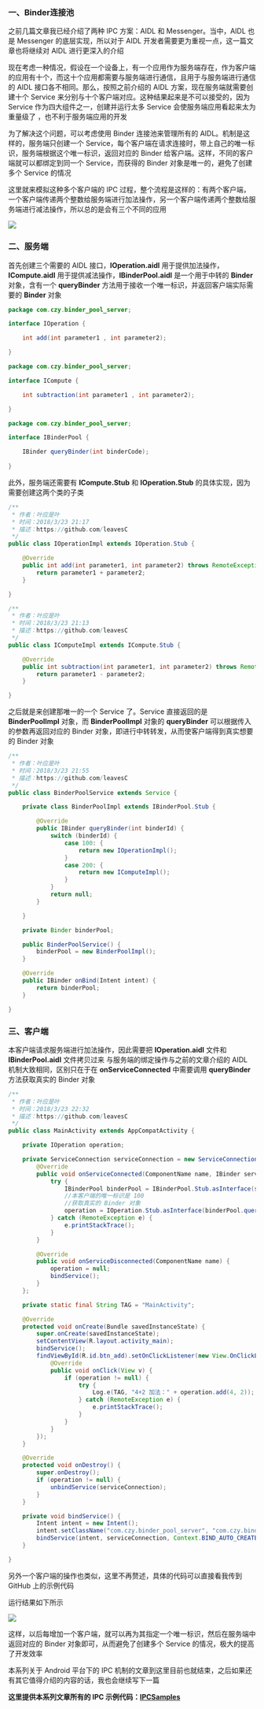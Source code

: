 ### 一、Binder连接池
之前几篇文章我已经介绍了两种 IPC 方案：AIDL 和 Messenger。当中，AIDL 也是 Messenger 的底层实现，所以对于 AIDL 开发者需要更为重视一点，这一篇文章也将继续对 AIDL 进行更深入的介绍

现在考虑一种情况，假设在一个设备上，有一个应用作为服务端存在，作为客户端的应用有十个，而这十个应用都需要与服务端进行通信，且用于与服务端进行通信的 AIDL 接口各不相同。那么，按照之前介绍的 AIDL 方案，现在服务端就需要创建十个 Service 来分别与十个客户端对应。这种结果起来是不可以接受的，因为 Service 作为四大组件之一，创建并运行太多 Service 会使服务端应用看起来太为重量级了 ，也不利于服务端应用的开发

为了解决这个问题，可以考虑使用 Binder 连接池来管理所有的 AIDL。机制是这样的，服务端只创建一个 Service，每个客户端在请求连接时，带上自己的唯一标识，服务端根据这个唯一标识，返回对应的 Binder 给客户端。这样，不同的客户端就可以都绑定到同一个 Service，而获得的 Binder 对象是唯一的，避免了创建多个 Service 的情况

这里就来模拟这种多个客户端的 IPC 过程，整个流程是这样的：有两个客户端，一个客户端传递两个整数给服务端进行加法操作，另一个客户端传递两个整数给服务端进行减法操作，所以总的是会有三个不同的应用

![](https://upload-images.jianshu.io/upload_images/2552605-64649232bfe38b2c.png?imageMogr2/auto-orient/strip%7CimageView2/2/w/1240)

### 二、服务端
首先创建三个需要的 AIDL 接口，**IOperation.aidl** 用于提供加法操作，**ICompute.aidl** 用于提供减法操作，**IBinderPool.aidl** 是一个用于中转的 **Binder** 对象，含有一个 **queryBinder** 方法用于接收一个唯一标识，并返回客户端实际需要的 **Binder** 对象

```java
package com.czy.binder_pool_server;

interface IOperation {

    int add(int parameter1 , int parameter2);

}
```

```java
package com.czy.binder_pool_server;

interface ICompute {

    int subtraction(int parameter1 , int parameter2);

}
```

```java
package com.czy.binder_pool_server;

interface IBinderPool {

    IBinder queryBinder(int binderCode);
    
}
```
此外，服务端还需要有 **ICompute.Stub** 和 **IOperation.Stub** 的具体实现，因为需要创建这两个类的子类

```java
/**
 * 作者：叶应是叶
 * 时间：2018/3/23 21:17
 * 描述：https://github.com/leavesC
 */
public class IOperationImpl extends IOperation.Stub {

    @Override
    public int add(int parameter1, int parameter2) throws RemoteException {
        return parameter1 + parameter2;
    }

}
```

```java
/**
 * 作者：叶应是叶
 * 时间：2018/3/23 21:13
 * 描述：https://github.com/leavesC
 */
public class IComputeImpl extends ICompute.Stub {

    @Override
    public int subtraction(int parameter1, int parameter2) throws RemoteException {
        return parameter1 - parameter2;
    }

}
```
之后就是来创建那唯一的一个 Service 了。Service 直接返回的是 **BinderPoolImpl** 对象，而 **BinderPoolImpl** 对象的 **queryBinder** 可以根据传入的参数再返回对应的 Binder 对象，即进行中转转发，从而使客户端得到真实想要的 Binder 对象

```java
/**
 * 作者：叶应是叶
 * 时间：2018/3/23 21:55
 * 描述：https://github.com/leavesC
 */
public class BinderPoolService extends Service {

    private class BinderPoolImpl extends IBinderPool.Stub {

        @Override
        public IBinder queryBinder(int binderId) {
            switch (binderId) {
                case 100: {
                    return new IOperationImpl();
                }
                case 200: {
                    return new IComputeImpl();
                }
            }
            return null;
        }

    }

    private Binder binderPool;

    public BinderPoolService() {
        binderPool = new BinderPoolImpl();
    }

    @Override
    public IBinder onBind(Intent intent) {
        return binderPool;
    }

}
```
### 三、客户端
本客户端请求服务端进行加法操作，因此需要把 **IOperation.aidl** 文件和 **IBinderPool.aidl** 文件拷贝过来
与服务端的绑定操作与之前的文章介绍的 AIDL 机制大致相同，区别只在于在 **onServiceConnected** 中需要调用 **queryBinder** 方法获取真实的 Binder 对象

```java
/**
 * 作者：叶应是叶
 * 时间：2018/3/23 22:32
 * 描述：https://github.com/leavesC
 */
public class MainActivity extends AppCompatActivity {

    private IOperation operation;

    private ServiceConnection serviceConnection = new ServiceConnection() {
        @Override
        public void onServiceConnected(ComponentName name, IBinder service) {
            try {
                IBinderPool binderPool = IBinderPool.Stub.asInterface(service);
                //本客户端的唯一标识是 100
                //获取真实的 Binder 对象
                operation = IOperation.Stub.asInterface(binderPool.queryBinder(100));
            } catch (RemoteException e) {
                e.printStackTrace();
            }
        }

        @Override
        public void onServiceDisconnected(ComponentName name) {
            operation = null;
            bindService();
        }
    };

    private static final String TAG = "MainActivity";

    @Override
    protected void onCreate(Bundle savedInstanceState) {
        super.onCreate(savedInstanceState);
        setContentView(R.layout.activity_main);
        bindService();
        findViewById(R.id.btn_add).setOnClickListener(new View.OnClickListener() {
            @Override
            public void onClick(View v) {
                if (operation != null) {
                    try {
                        Log.e(TAG, "4+2 加法：" + operation.add(4, 2));
                    } catch (RemoteException e) {
                        e.printStackTrace();
                    }
                }
            }
        });
    }

    @Override
    protected void onDestroy() {
        super.onDestroy();
        if (operation != null) {
            unbindService(serviceConnection);
        }
    }

    private void bindService() {
        Intent intent = new Intent();
        intent.setClassName("com.czy.binder_pool_server", "com.czy.binder_pool_server.BinderPoolService");
        bindService(intent, serviceConnection, Context.BIND_AUTO_CREATE);
    }

}
```
另外一个客户端的操作也类似，这里不再赘述，具体的代码可以直接看我传到 GitHub 上的示例代码

运行结果如下所示

![](https://upload-images.jianshu.io/upload_images/2552605-a4d025b183014ae1.gif?imageMogr2/auto-orient/strip)

这样，以后每增加一个客户端，就可以再为其指定一个唯一标识，然后在服务端中返回对应的 Binder 对象即可，从而避免了创建多个 Service 的情况，极大的提高了开发效率

本系列关于 Android 平台下的 IPC 机制的文章到这里目前也就结束，之后如果还有其它值得介绍的内容的话，我也会继续写下一篇

**这里提供本系列文章所有的 IPC 示例代码：[IPCSamples](https://github.com/leavesC/IPCSamples)**